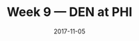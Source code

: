 ---
layout: game
title: Week 9 — DEN at PHI
season: 2017
game_id: 2017_09_DEN_PHI
week: 9
date: 2017-11-05
home_team: PHI
away_team: DEN
final_home: 
final_away: 
pbp_url: /assets/data/pbp/2017/2017_09_DEN_PHI.csv.gz
---